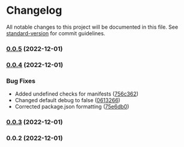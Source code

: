 # Changelog

All notable changes to this project will be documented in this file. See [standard-version](https://github.com/conventional-changelog/standard-version) for commit guidelines.

### [0.0.5](https://github.com/zethika/nuxt-user-version-check/compare/v0.0.4...v0.0.5) (2022-12-01)

### [0.0.4](https://github.com/zethika/nuxt-user-version-check/compare/v0.0.3...v0.0.4) (2022-12-01)


### Bug Fixes

* Added undefined checks for manifests ([756c362](https://github.com/zethika/nuxt-user-version-check/commit/756c362299839afb56ab2d9a7eb687dd5e77e5bf))
* Changed default debug to false ([0613266](https://github.com/zethika/nuxt-user-version-check/commit/0613266069403c683e8d8138827df3402ecebddd))
* Corrected package.json formatting ([75e6db0](https://github.com/zethika/nuxt-user-version-check/commit/75e6db090c8536301dda036261de2b721e2f4bc0))

### [0.0.3](https://github.com/zethika/nuxt-user-version-check/compare/v0.0.2...v0.0.3) (2022-12-01)

### 0.0.2 (2022-12-01)
